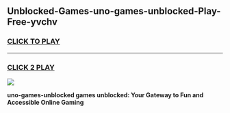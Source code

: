 
## Unblocked-Games-uno-games-unblocked-Play-Free-yvchv
<h3>
<a href="https://premium76.site?title=uno-games-unblocked&ref=19M">CLICK TO PLAY</a></h3>
<hr>

<h3>
<a href="https://premium76.site?title=uno-games-unblocked&ref=19M">CLICK 2 PLAY</a>
  
</h3>

<a href="https://premium76.site?title=uno-games-unblocked&ref=19M"><img src="https://clearcache.store/games.png"></a>


**uno-games-unblocked games unblocked: Your Gateway to Fun and Accessible Online Gaming**
